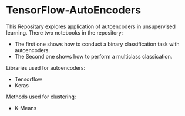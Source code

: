 # TensorFlow-AutoEncoders
This Repositary explores application of autoencoders in unsupervised learning. 
There two notebooks in the repository:
  - The first one shows how to  conduct a binary classification task with autoencoders.
  - The Second one shows how to perform a multiclass classication. 

Libraries used for autoencoders:
  - Tensorflow
  - Keras

Methods used for clustering:
  - K-Means
